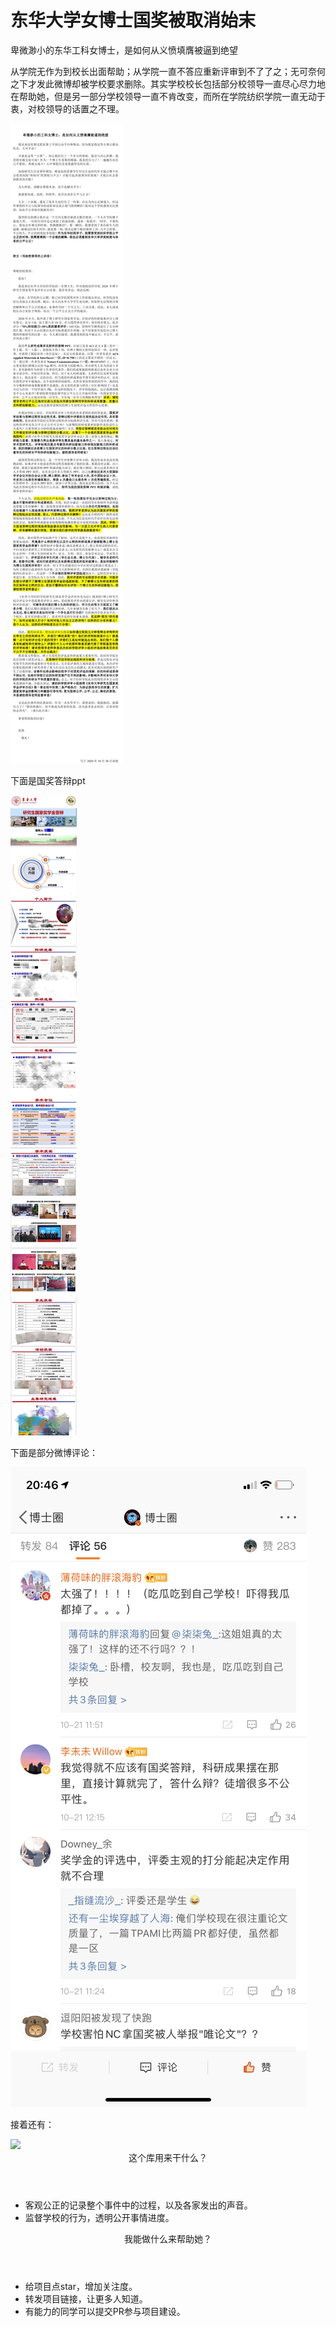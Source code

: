 # 东华大学女博士国奖被取消始末
卑微渺小的东华工科女博士，是如何从义愤填膺被逼到绝望

从学院无作为到校长出面帮助；从学院一直不答应重新评审到不了了之；无可奈何之下才发此微博却被学校要求删除。其实学校校长包括部分校领导一直尽心尽力地在帮助她，但是另一部分学校领导一直不肯改变，而所在学院纺织学院一直无动于衷，对校领导的话置之不理。

<img src="https://github.com/tinysuperman/-/blob/main/images/need_justice.jpeg">

下面是国奖答辩ppt

<img src="https://github.com/tinysuperman/-/blob/main/images/no_peace.jpeg">

下面是部分微博评论： 

<img width=“450” src="https://github.com/tinysuperman/-/blob/main/images/comment.png">

接着还有：

<img src="https://github.com/tinysuperman/-/blob/main/images/comment2.jpeg">

<header>  这个库用来干什么？</header>
<ul>
  <li>客观公正的记录整个事件中的过程，以及各家发出的声音。</li>
  <li>监督学校的行为，透明公开事情进度。</li>
</ul>

<header>  我能做什么来帮助她？</header>
<ul>
  <li>给项目点star，增加关注度。</li>
  <li>转发项目链接，让更多人知道。</li>
  <li>有能力的同学可以提交PR参与项目建设。</li>
</ul>
